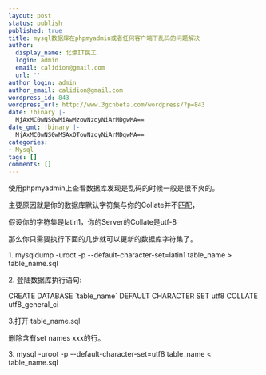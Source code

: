 ```yaml
---
layout: post
status: publish
published: true
title: mysql数据库在phpmyadmin或者任何客户端下乱码的问题解决
author:
  display_name: 北漂IT民工
  login: admin
  email: calidion@gmail.com
  url: ''
author_login: admin
author_email: calidion@gmail.com
wordpress_id: 843
wordpress_url: http://www.3gcnbeta.com/wordpress/?p=843
date: !binary |-
  MjAxMC0wNS0wMiAwMzowNzoyNiArMDgwMA==
date_gmt: !binary |-
  MjAxMC0wNS0wMSAxOTowNzoyNiArMDgwMA==
categories:
- Mysql
tags: []
comments: []
---
```

<p>使用phpmyadmin上查看数据库发现是乱码的时候一般是很不爽的。</p>
<p>主要原因就是你的数据库默认字符集与你的Collate并不匹配，</p>
<p>假设你的字符集是latin1，你的Server的Collate是utf-8</p>
<p>那么你只需要执行下面的几步就可以更新的数据库字符集了。</p>
<p>1. mysqldump -uroot -p --default-character-set=latin1 table_name&nbsp;> table_name.sql</p>
<p>2. 登陆数据库执行语句:</p>
<p>CREATE DATABASE `table_name` DEFAULT CHARACTER SET utf8 COLLATE utf8_general_ci</p>
<p>3.打开 table_name.sql</p>
<p>删除含有set names xxx的行。</p>
<p>3.&nbsp;mysql -uroot -p --default-character-set=utf8 table_name < table_name.sql</p>
